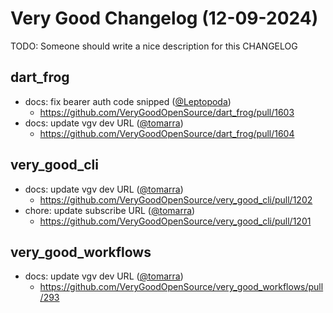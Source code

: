 # Very Good Changelog (12-09-2024)

TODO: Someone should write a nice description for this CHANGELOG

## dart_frog
- docs: fix bearer auth code snipped ([@Leptopoda](https://github.com/Leptopoda))
	- https://github.com/VeryGoodOpenSource/dart_frog/pull/1603
- docs: update vgv dev URL ([@tomarra](https://github.com/tomarra))
	- https://github.com/VeryGoodOpenSource/dart_frog/pull/1604

## very_good_cli
- docs: update vgv dev URL ([@tomarra](https://github.com/tomarra))
	- https://github.com/VeryGoodOpenSource/very_good_cli/pull/1202
- chore: update subscribe URL ([@tomarra](https://github.com/tomarra))
	- https://github.com/VeryGoodOpenSource/very_good_cli/pull/1201

## very_good_workflows
- docs: update vgv dev URL ([@tomarra](https://github.com/tomarra))
	- https://github.com/VeryGoodOpenSource/very_good_workflows/pull/293

